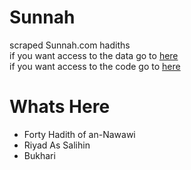 # Sunnah
scraped Sunnah.com hadiths              
if you want access to the data go to [here](https://github.com/TheMuslimDB/Sunnah/tree/data)            
if you want access to the code go to [here](https://github.com/TheMuslimDB/Sunnah/tree/code)            

# Whats Here
- Forty Hadith of an-Nawawi       
- Riyad As Salihin            
- Bukhari         